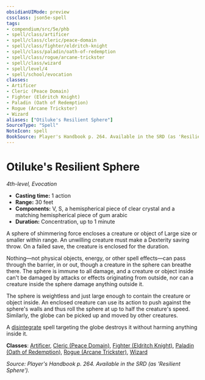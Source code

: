```yaml
---
obsidianUIMode: preview
cssclass: json5e-spell
tags:
- compendium/src/5e/phb
- spell/class/artificer
- spell/class/cleric/peace-domain
- spell/class/fighter/eldritch-knight
- spell/class/paladin/oath-of-redemption
- spell/class/rogue/arcane-trickster
- spell/class/wizard
- spell/level/4
- spell/school/evocation
classes:
- Artificer
- Cleric (Peace Domain)
- Fighter (Eldritch Knight)
- Paladin (Oath of Redemption)
- Rogue (Arcane Trickster)
- Wizard
aliases: ["Otiluke's Resilient Sphere"]
SourceType: "Spell"
NoteIcon: spell
BookSource: Player's Handbook p. 264. Available in the SRD (as 'Resilient Sphere').
---
```

# Otiluke's Resilient Sphere
*4th-level, Evocation*  

- **Casting time:** 1 action
- **Range:** 30 feet
- **Components:** V, S, a hemispherical piece of clear crystal and a matching hemispherical piece of gum arabic
- **Duration:** Concentration, up to 1 minute

A sphere of shimmering force encloses a creature or object of Large size or smaller within range. An unwilling creature must make a Dexterity saving throw. On a failed save, the creature is enclosed for the duration.

Nothing—not physical objects, energy, or other spell effects—can pass through the barrier, in or out, though a creature in the sphere can breathe there. The sphere is immune to all damage, and a creature or object inside can't be damaged by attacks or effects originating from outside, nor can a creature inside the sphere damage anything outside it.

The sphere is weightless and just large enough to contain the creature or object inside. An enclosed creature can use its action to push against the sphere's walls and thus roll the sphere at up to half the creature's speed. Similarly, the globe can be picked up and moved by other creatures.

A [disintegrate](/2-Mechanics/CLI/spells/disintegrate.md) spell targeting the globe destroys it without harming anything inside it.

**Classes**: [Artificer](/2-Mechanics/CLI/classes/artificer-tce.md), [Cleric (Peace Domain)](/2-Mechanics/CLI/classes/cleric-peace-domain-tce.md), [Fighter (Eldritch Knight)](/2-Mechanics/CLI/classes/fighter-eldritch-knight.md), [Paladin (Oath of Redemption)](/2-Mechanics/CLI/classes/paladin-oath-of-redemption-xge.md), [Rogue (Arcane Trickster)](/2-Mechanics/CLI/classes/rogue-arcane-trickster.md), [Wizard](/2-Mechanics/CLI/classes/wizard.md)

*Source: Player's Handbook p. 264. Available in the SRD (as 'Resilient Sphere').*